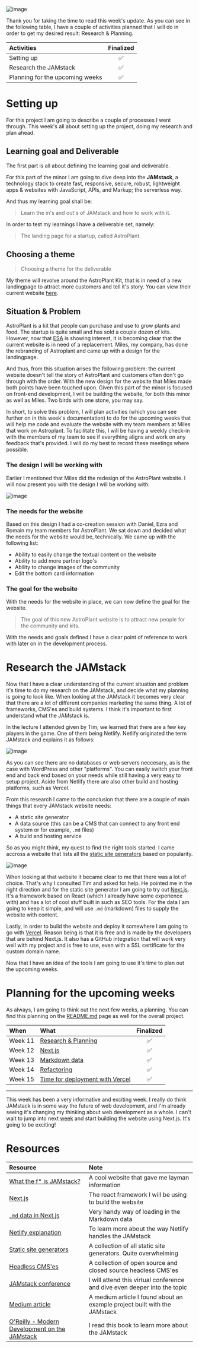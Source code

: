 ![image](https://raw.githubusercontent.com/Meet-Miles/astroplant/master/docs/images/week-11.png)

Thank you for taking the time to read this week's update. As you can see in the following table, I have a couple of activities planned that I will do in order to get my desired result: Research & Planning.

| Activities                      | Finalized |
| :------------------------------ | :-------: |
| Setting up                      |     ✅     |
| Research the JAMstack           |     ✅     |
| Planning for the upcoming weeks |     ✅     |

# Setting up

For this project I am going to describe a couple of processes I went through. This week's all about setting up the project, doing my research and plan ahead.

## Learning goal and Deliverable

The first part is all about defining the learning goal and deliverable.

For this part of the minor I am going to dive deep into the **JAMstack**, a technology stack to create fast, responsive, secure, robust, lightweight apps & websites with JavaScript, APIs, and Markup; the serverless way.

And thus my learning goal shall be:

> Learn the in's and out's of JAMstack and how to work with it.

In order to test my learnings I have a deliverable set, namely:

> The landing page for a startup, called AstroPlant.

## Choosing a theme

> Choosing a theme for the deliverable

My theme will revolve around the AstroPlant Kit, that is in need of a new landingpage to attract more customers and tell it's story. You can view their current website [here](astroplant.io).

## Situation & Problem

AstroPlant is a kit that people can purchase and use to grow plants and food. The startup is quite small and has sold a couple dozen of kits. However, now that [ESA](https://www.esa.int/Science_Exploration/Human_and_Robotic_Exploration/AstroPlant_citizen_science_for_growing_plants_in_space) is showing interest, it is becoming clear that the current website is in need of a replacement. Miles, my company, has done the rebranding of Astroplant and came up with a design for the landingpage.

And thus, from this situation arises the following problem: the current website doesn't tell the story of AstroPlant and customers often don't go through with the order. With the new design for the website that Miles made both points have been touched upon. Given this part of the minor is focused on front-end development, I will be building the website, for both this minor as well as Miles. Two birds with one stone, you may say.

In short, to solve this problem, I will plan activities (which you can see further on in this week's documentation) to do for the upcoming weeks that will help me code and evaluate the website with my team members at Miles that work on Astroplant. To facilitate this, I will be having a weekly check-in with the members of my team to see if everything aligns and work on any feedback that's provided. I will do my best to record these meetings where possible.

### The design I will be working with

Earlier I mentioned that Miles did the redesign of the AstroPlant website. I will now present you with the design I will be working with:

![image](https://raw.githubusercontent.com/Meet-Miles/astroplant/master/docs/images/landingpage-mockup.png)

### The needs for the website

Based on this design I had a co-creation session with Daniel, Ezra and Romain my team members for AstroPlant. We sat down and decided what the needs for the website would be, technically. We came up with the following list:

-   Ability to easily change the textual content on the website
-   Ability to add more partner logo's
-   Ability to change images of the community
-   Edit the bottom card information

### The goal for the website

With the needs for the website in place, we can now define the goal for the website.

> The goal of this new AstroPlant website is to attract new people for the community and kits.

With the needs and goals defined I have a clear point of reference to work with later on in the development process.

# Research the JAMstack

Now that I have a clear understanding of the current situation and problem it's time to do my research on the JAMstack, and decide what my planning is going to look like. When looking at the JAMstack it becomes very clear that there are a lot of different companies marketing the same thing. A lot of frameworks, CMS'es and build systems. I think it's important to first understand what the JAMstack is.

In the lecture I attended given by Tim, we learned that there are a few key players in the game. One of them being Netlify. Netlify originated the term JAMstack and explains it as follows:

![image](https://raw.githubusercontent.com/Meet-Miles/astroplant/master/docs/images/jamstack.png)

As you can see there are no databases or web servers neccesary, as is the case with WordPress and other "platforms". You can easily switch your front end and back end based on your needs while still having a very easy to setup project. Aside from Netlify there are also other build and hosting platforms, such as Vercel.

From this research I came to the conclusion that there are a couple of main things that every JAMstack website needs:

-   A static site generator
-   A data source (this can be a CMS that can connect to any front end system or for example, `.md` files)
-   A build and hosting service

So as you might think, my quest to find the right tools started. I came accross a website that lists all the [static site generators](https://www.staticgen.com) based on popularity.

![image](https://raw.githubusercontent.com/Meet-Miles/astroplant/master/docs/images/nextjs-markdown.png)

When looking at that website it became clear to me that there was a lot of choice. That's why I consulted Tim and asked for help. He pointed me in the right direction and for the static site generator I am going to try out [Next.js](https://nextjs.org/). It's a framework based on React (which I already have some experience with) and has a lot of cool stuff built in such as SEO tools. For the data I am going to keep it simple, and will use `.md` (markdown) files to supply the website with content.

Lastly, in order to build the website and deploy it somewhere I am going to go with [Vercel](https://vercel.com/). Reason being is that it is free and is made by the developers that are behind Next.js. It also has a GitHub integration that will work very well with my project and is free to use, even with a SSL certificate for the custom domain name.

Now that I have an idea of the tools I am going to use it's time to plan out the upcoming weeks.

# Planning for the upcoming weeks

As always, I am going to think out the next few weeks, a planning. You can find this planning on the [README.md](https://github.com/Meet-Miles/astroplant) page as well for the overall project.

| When    | What                                                                                                    | Finalized |
| :------ | :------------------------------------------------------------------------------------------------------ | :-------: |
| Week 11 | [Research & Planning](https://github.com/Meet-Miles/astroplant/blob/master/docs/week-11.md)             |     ✅     |
| Week 12 | [Next.js](https://github.com/Meet-Miles/astroplant/blob/master/docs/week-12.md)                         |     ✅     |
| Week 13 | [Markdown data](https://github.com/Meet-Miles/astroplant/blob/master/docs/week-13.md)                   |     ✅     |
| Week 14 | [Refactoring](https://github.com/Meet-Miles/astroplant/blob/master/docs/week-14.md)                     |     ✅     |
| Week 15 | [Time for deployment with Vercel](https://github.com/Meet-Miles/astroplant/blob/master/docs/week-15.md) |     ✅     |

---

This week has been a very informative and exciting week. I really do think JAMstack is in some way the future of web development, and I'm already seeing it's changing my thinking about web development as a whole. I can't wait to jump into next [week](https://github.com/Meet-Miles/astroplant/blob/master/docs/week-12.md) and start building the website using Next.js. It's going to be exciting!

# Resources

| Resource                                                                                                                                                      | Note                                                                      |
| :------------------------------------------------------------------------------------------------------------------------------------------------------------ | :------------------------------------------------------------------------ |
| [What the f\* is JAMstack?](https://jamstack.wtf/)                                                                                                            | A cool website that gave me layman information                            |
| [Next.js](https://nextjs.org/)                                                                                                                                | The react framework I will be using to build the website                  |
| [`.md` data in Next.js](https://nextjs.org/learn/basics/data-fetching/blog-data)                                                                              | Very handy way of loading in the Markdown data                            |
| [Netlify explanation](https://www.netlify.com/jamstack/)                                                                                                      | To learn more about the way Netlify handles the JAMstack                  |
| [Static site generators](https://www.staticgen.com)                                                                                                           | A collection of all static site generators. Quite overwhelming            |
| [Headless CMS'es](https://headlesscms.org)                                                                                                                    | A collection of open source and closed source headless CMS'es             |
| [JAMstack conference](https://jamstackconf.com/)                                                                                                              | I will attend this virtual conference and dive even deeper into the topic |
| [Medium article](https://medium.com/kongsberg-digital/jamstack-in-action-e9e13cd5a27)                                                                         | A medium article I found about an example project built with the JAMstack |
| [O'Reilly - Modern Development on the JAMstack](https://github.com/Meet-Miles/astroplant/blob/master/docs/oreilly-modern-web-development-on-the-jamstack.pdf) | I read this book to learn more about the JAMstack                         |
